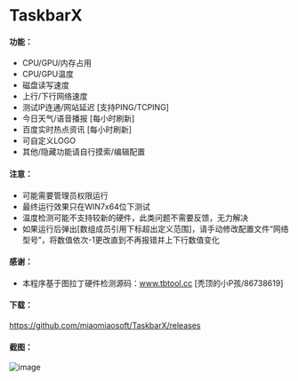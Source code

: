 # TaskbarX

#### 功能：
- CPU/GPU/内存占用
- CPU/GPU温度
- 磁盘读写速度
- 上行/下行网络速度
- 测试IP连通/网站延迟 [支持PING/TCPING]
- 今日天气/语音播报 [每小时刷新]
- 百度实时热点资讯 [每小时刷新]
- 可自定义LOGO
- 其他/隐藏功能请自行摸索/编辑配置

#### 注意：
- 可能需要管理员权限运行
- 最终运行效果只在WIN7x64位下测试
- 温度检测可能不支持较新的硬件，此类问题不需要反馈，无力解决
- 如果运行后弹出[数组成员引用下标超出定义范围]，请手动修改配置文件“网络型号”，将数值依次-1更改直到不再报错并上下行数值变化

#### 感谢：
- 本程序基于图拉丁硬件检测源码：www.tbtool.cc [秃顶的小P孩/86738619]

#### 下载：
https://github.com/miaomiaosoft/TaskbarX/releases

#### 截图：
![image](https://raw.githubusercontent.com/miaomiaosoft/TaskbarX/master/images/2020-02-25_182130.jpg)
